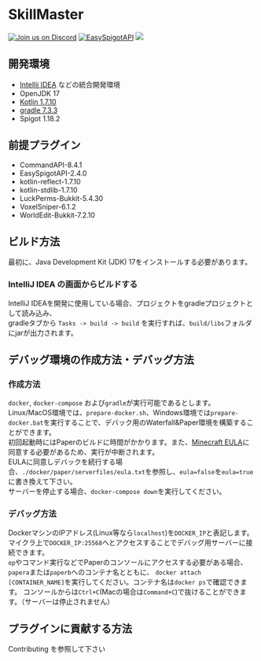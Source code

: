 # SkillMaster

[![Join us on Discord](https://img.shields.io/discord/745416925924032523.svg?label=&logo=discord&logoColor=ffffff&color=7389D8&labelColor=6A7EC2&style=flat-square)](https://discord.gg/sH8etgNBy7)
[![EasySpigotAPI](https://img.shields.io/badge/EasySpigotAPI-%E2%AC%85-4D4.svg)](https://github.com/sya-ri/EasySpigotAPI)
[![](https://img.shields.io/badge/commandAPI-%E2%86%90-green)](https://github.com/JorelAli/CommandAPI)

## 開発環境

- [Intellij IDEA](https://www.jetbrains.com/idea/) などの統合開発環境
- OpenJDK 17
- [Kotlin 1.7.10](https://github.com/JetBrains/kotlin/releases/tag/v1.7.10)
- [gradle 7.3.3](https://www.npackd.org/p/gradle/7.3.3)
- Spigot 1.18.2

## 前提プラグイン

- CommandAPI-8.4.1
- EasySpigotAPI-2.4.0
- kotlin-reflect-1.7.10
- kotlin-stdlib-1.7.10
- LuckPerms-Bukkit-5.4.30
- VoxelSniper-6.1.2
- WorldEdit-Bukkit-7.2.10

## ビルド方法

最初に、Java Development Kit (JDK) 17をインストールする必要があります。

### IntelliJ IDEA の画面からビルドする

IntelliJ IDEAを開発に使用している場合、プロジェクトをgradleプロジェクトとして読み込み、  
gradleタブから `Tasks -> build -> build` を実行すれば、`build/libs`フォルダにjarが出力されます。

## デバッグ環境の作成方法・デバッグ方法

### 作成方法

`docker`, `docker-compose` および`gradle`が実行可能であるとします。  
Linux/MacOS環境では、`prepare-docker.sh`、Windows環境では`prepare-docker.bat`を実行することで、デバック用のWaterfall&Paper環境を構築することができます。  
初回起動時にはPaperのビルドに時間がかかります。また、[Minecraft EULA](https://www.minecraft.net/ja-jp/eula)に同意する必要があるため、実行が中断されます。  
EULAに同意しデバックを続行する場合、`./docker/paper/serverfiles/eula.txt`を参照し、`eula=false`を`eula=true`に書き換えて下さい。  
サーバーを停止する場合、`docker-compose down`を実行してください。

### デバッグ方法

DockerマシンのIPアドレス(Linux等なら`localhost`)を`DOCKER_IP`と表記します。  
マイクラ上で`DOCKER_IP:25568`へとアクセスすることでデバッグ用サーバーに接続できます。  
`op`やコマンド実行などでPaperのコンソールにアクセスする必要がある場合、`papera`または`paperb`へのコンテナ名とともに、
`docker attach [CONTAINER_NAME]`を実行してください。コンテナ名は`docker ps`で確認できます。
コンソールからは`Ctrl+C`(Macの場合は`Command+C`)で抜けることができます。（サーバーは停止されません）

## プラグインに貢献する方法

Contributing を参照して下さい
